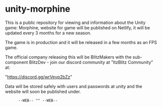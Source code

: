 # unity-morphine

This is a public repository for viewing and information about the Unity game: Morphine, website for game will be published on Netlify, it will be updated every 3 months for a new season.

The game is in production and it will be released in a few months as an FPS game.

The official company releasing this will be BlitzMakers with the sub-component BlitzDev - join our discord community at "ItzBlitz Community" at:

"https://discord.gg/wrVeyp2bZz"

Data will be stored safely with users and passwords at unity and the website will soon be published under.

          --WEB-- "" --WEB-- 



